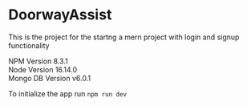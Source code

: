 # DoorwayAssist
This is the project for the startng a mern project with login and signup functionality

NPM Version 8.3.1  
Node Version 16.14.0  
Mongo DB Version v6.0.1  

To initialize the app run `npm run dev`
